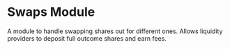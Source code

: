 # Swaps Module

A module to handle swapping shares out for different ones. Allows liquidity
providers to deposit full outcome shares and earn fees.
